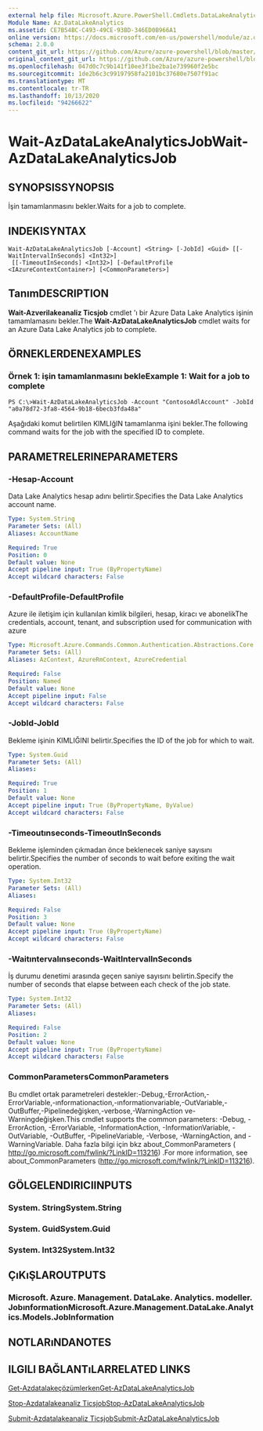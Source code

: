 ```yaml
---
external help file: Microsoft.Azure.PowerShell.Cmdlets.DataLakeAnalytics.dll-Help.xml
Module Name: Az.DataLakeAnalytics
ms.assetid: CE7B54BC-C493-49CE-93BD-346ED0B966A1
online version: https://docs.microsoft.com/en-us/powershell/module/az.datalakeanalytics/wait-azdatalakeanalyticsjob
schema: 2.0.0
content_git_url: https://github.com/Azure/azure-powershell/blob/master/src/DataLakeAnalytics/DataLakeAnalytics/help/Wait-AzDataLakeAnalyticsJob.md
original_content_git_url: https://github.com/Azure/azure-powershell/blob/master/src/DataLakeAnalytics/DataLakeAnalytics/help/Wait-AzDataLakeAnalyticsJob.md
ms.openlocfilehash: 047d0c7c9b141f10ee3f1be2ba1e739960f2e5bc
ms.sourcegitcommit: 1de2b6c3c99197958fa2101bc37680e7507f91ac
ms.translationtype: MT
ms.contentlocale: tr-TR
ms.lasthandoff: 10/13/2020
ms.locfileid: "94266622"
---
```

# <span data-ttu-id="31966-101">Wait-AzDataLakeAnalyticsJob</span><span class="sxs-lookup"><span data-stu-id="31966-101">Wait-AzDataLakeAnalyticsJob</span></span>

## <span data-ttu-id="31966-102">SYNOPSIS</span><span class="sxs-lookup"><span data-stu-id="31966-102">SYNOPSIS</span></span>
<span data-ttu-id="31966-103">İşin tamamlanmasını bekler.</span><span class="sxs-lookup"><span data-stu-id="31966-103">Waits for a job to complete.</span></span>

## <span data-ttu-id="31966-104">INDEKI</span><span class="sxs-lookup"><span data-stu-id="31966-104">SYNTAX</span></span>

```
Wait-AzDataLakeAnalyticsJob [-Account] <String> [-JobId] <Guid> [[-WaitIntervalInSeconds] <Int32>]
 [[-TimeoutInSeconds] <Int32>] [-DefaultProfile <IAzureContextContainer>] [<CommonParameters>]
```

## <span data-ttu-id="31966-105">Tanım</span><span class="sxs-lookup"><span data-stu-id="31966-105">DESCRIPTION</span></span>
<span data-ttu-id="31966-106">**Wait-Azverilakeanaliz Ticsjob** cmdlet 'ı bir Azure Data Lake Analytics işinin tamamlamasını bekler.</span><span class="sxs-lookup"><span data-stu-id="31966-106">The **Wait-AzDataLakeAnalyticsJob** cmdlet waits for an Azure Data Lake Analytics job to complete.</span></span>

## <span data-ttu-id="31966-107">ÖRNEKLERDEN</span><span class="sxs-lookup"><span data-stu-id="31966-107">EXAMPLES</span></span>

### <span data-ttu-id="31966-108">Örnek 1: işin tamamlanmasını bekle</span><span class="sxs-lookup"><span data-stu-id="31966-108">Example 1: Wait for a job to complete</span></span>
```
PS C:\>Wait-AzDataLakeAnalyticsJob -Account "ContosoAdlAccount" -JobId "a0a78d72-3fa8-4564-9b18-6becb3fda48a"
```

<span data-ttu-id="31966-109">Aşağıdaki komut belirtilen KIMLIğIN tamamlanma işini bekler.</span><span class="sxs-lookup"><span data-stu-id="31966-109">The following command waits for the job with the specified ID to complete.</span></span>

## <span data-ttu-id="31966-110">PARAMETRELERINE</span><span class="sxs-lookup"><span data-stu-id="31966-110">PARAMETERS</span></span>

### <span data-ttu-id="31966-111">-Hesap</span><span class="sxs-lookup"><span data-stu-id="31966-111">-Account</span></span>
<span data-ttu-id="31966-112">Data Lake Analytics hesap adını belirtir.</span><span class="sxs-lookup"><span data-stu-id="31966-112">Specifies the Data Lake Analytics account name.</span></span>

```yaml
Type: System.String
Parameter Sets: (All)
Aliases: AccountName

Required: True
Position: 0
Default value: None
Accept pipeline input: True (ByPropertyName)
Accept wildcard characters: False
```

### <span data-ttu-id="31966-113">-DefaultProfile</span><span class="sxs-lookup"><span data-stu-id="31966-113">-DefaultProfile</span></span>
<span data-ttu-id="31966-114">Azure ile iletişim için kullanılan kimlik bilgileri, hesap, kiracı ve abonelik</span><span class="sxs-lookup"><span data-stu-id="31966-114">The credentials, account, tenant, and subscription used for communication with azure</span></span>

```yaml
Type: Microsoft.Azure.Commands.Common.Authentication.Abstractions.Core.IAzureContextContainer
Parameter Sets: (All)
Aliases: AzContext, AzureRmContext, AzureCredential

Required: False
Position: Named
Default value: None
Accept pipeline input: False
Accept wildcard characters: False
```

### <span data-ttu-id="31966-115">-JobId</span><span class="sxs-lookup"><span data-stu-id="31966-115">-JobId</span></span>
<span data-ttu-id="31966-116">Bekleme işinin KIMLIĞINI belirtir.</span><span class="sxs-lookup"><span data-stu-id="31966-116">Specifies the ID of the job for which to wait.</span></span>

```yaml
Type: System.Guid
Parameter Sets: (All)
Aliases:

Required: True
Position: 1
Default value: None
Accept pipeline input: True (ByPropertyName, ByValue)
Accept wildcard characters: False
```

### <span data-ttu-id="31966-117">-Timeoutınseconds</span><span class="sxs-lookup"><span data-stu-id="31966-117">-TimeoutInSeconds</span></span>
<span data-ttu-id="31966-118">Bekleme işleminden çıkmadan önce beklenecek saniye sayısını belirtir.</span><span class="sxs-lookup"><span data-stu-id="31966-118">Specifies the number of seconds to wait before exiting the wait operation.</span></span>

```yaml
Type: System.Int32
Parameter Sets: (All)
Aliases:

Required: False
Position: 3
Default value: None
Accept pipeline input: True (ByPropertyName)
Accept wildcard characters: False
```

### <span data-ttu-id="31966-119">-Waitıntervalınseconds</span><span class="sxs-lookup"><span data-stu-id="31966-119">-WaitIntervalInSeconds</span></span>
<span data-ttu-id="31966-120">İş durumu denetimi arasında geçen saniye sayısını belirtin.</span><span class="sxs-lookup"><span data-stu-id="31966-120">Specify the number of seconds that elapse between each check of the job state.</span></span>

```yaml
Type: System.Int32
Parameter Sets: (All)
Aliases:

Required: False
Position: 2
Default value: None
Accept pipeline input: True (ByPropertyName)
Accept wildcard characters: False
```

### <span data-ttu-id="31966-121">CommonParameters</span><span class="sxs-lookup"><span data-stu-id="31966-121">CommonParameters</span></span>
<span data-ttu-id="31966-122">Bu cmdlet ortak parametreleri destekler:-Debug,-ErrorAction,-ErrorVariable,-ınformationaction,-ınformationvariable,-OutVariable,-OutBuffer,-Pipelinedeğişken,-verbose,-WarningAction ve-Warningdeğişken.</span><span class="sxs-lookup"><span data-stu-id="31966-122">This cmdlet supports the common parameters: -Debug, -ErrorAction, -ErrorVariable, -InformationAction, -InformationVariable, -OutVariable, -OutBuffer, -PipelineVariable, -Verbose, -WarningAction, and -WarningVariable.</span></span> <span data-ttu-id="31966-123">Daha fazla bilgi için bkz about_CommonParameters ( http://go.microsoft.com/fwlink/?LinkID=113216) .</span><span class="sxs-lookup"><span data-stu-id="31966-123">For more information, see about_CommonParameters (http://go.microsoft.com/fwlink/?LinkID=113216).</span></span>

## <span data-ttu-id="31966-124">GÖLGELENDIRICI</span><span class="sxs-lookup"><span data-stu-id="31966-124">INPUTS</span></span>

### <span data-ttu-id="31966-125">System. String</span><span class="sxs-lookup"><span data-stu-id="31966-125">System.String</span></span>

### <span data-ttu-id="31966-126">System. Guid</span><span class="sxs-lookup"><span data-stu-id="31966-126">System.Guid</span></span>

### <span data-ttu-id="31966-127">System. Int32</span><span class="sxs-lookup"><span data-stu-id="31966-127">System.Int32</span></span>

## <span data-ttu-id="31966-128">ÇıKıŞLAR</span><span class="sxs-lookup"><span data-stu-id="31966-128">OUTPUTS</span></span>

### <span data-ttu-id="31966-129">Microsoft. Azure. Management. DataLake. Analytics. modeller. Jobınformation</span><span class="sxs-lookup"><span data-stu-id="31966-129">Microsoft.Azure.Management.DataLake.Analytics.Models.JobInformation</span></span>

## <span data-ttu-id="31966-130">NOTLARıNDA</span><span class="sxs-lookup"><span data-stu-id="31966-130">NOTES</span></span>

## <span data-ttu-id="31966-131">ILGILI BAĞLANTıLAR</span><span class="sxs-lookup"><span data-stu-id="31966-131">RELATED LINKS</span></span>

[<span data-ttu-id="31966-132">Get-Azdatalakeçözümlerken</span><span class="sxs-lookup"><span data-stu-id="31966-132">Get-AzDataLakeAnalyticsJob</span></span>](./Get-AzDataLakeAnalyticsJob.md)

[<span data-ttu-id="31966-133">Stop-Azdatalakeanaliz Ticsjob</span><span class="sxs-lookup"><span data-stu-id="31966-133">Stop-AzDataLakeAnalyticsJob</span></span>](./Stop-AzDataLakeAnalyticsJob.md)

[<span data-ttu-id="31966-134">Submit-Azdatalakeanaliz Ticsjob</span><span class="sxs-lookup"><span data-stu-id="31966-134">Submit-AzDataLakeAnalyticsJob</span></span>](./Submit-AzDataLakeAnalyticsJob.md)


